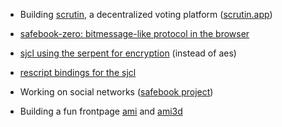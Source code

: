 - Building [scrutin](https://github.com/scrutin-app/scrutin), a decentralized voting platform ([scrutin.app](https://scrutin.app))

- [safebook-zero: bitmessage-like protocol in the browser](https://github.com/safebook/zero)

- [sjcl using the serpent for encryption](https://github.com/safebook/sjcl-serpent) (instead of aes)

- [rescript bindings for the sjcl](https://github.com/scrutin-app/rescript-sjcl)

- Working on social networks ([safebook project](https://github.com/safebook/safebook))

- Building a fun frontpage [ami](https://github.com/mjal/ami) and [ami3d](https://github.com/mjal/ami3d)
